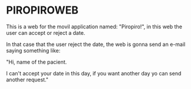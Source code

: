 # PIROPIROWEB
This is a web for the movil application named: "Piropiro!", in this web the user can accept or reject a date. 

In that case that the user reject the date, the web is gonna send an e-mail saying something like: 

"Hi, name of the pacient.

I can't accept your date in this day, if you want another day yo can send another request."
